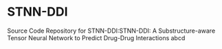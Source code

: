 STNN-DDI
===
Source Code Repository for STNN-DDI:STNN-DDI: A Substructure-aware Tensor Neural Network to Predict Drug-Drug Interactions
abcd
